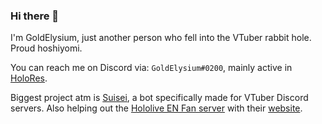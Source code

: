 ### Hi there 👋
I'm GoldElysium, just another person who fell into the VTuber rabbit hole. Proud hoshiyomi.

You can reach me on Discord via: `GoldElysium#0200`, mainly active in [HoloRes](https://discord.gg/HoloRes).

Biggest project atm is [Suisei](https://github.com/HoloRes/Suisei), a bot specifically made for VTuber Discord servers. Also helping out the [Hololive EN Fan server](https://discord.gg/holoenfans) with their [website](https://github.com/GoldElysium/hefs-website).

<!--
**GoldElysium/GoldElysium** is a ✨ _special_ ✨ repository because its `README.md` (this file) appears on your GitHub profile.

Here are some ideas to get you started:

- 🔭 I’m currently working on ...
- 🌱 I’m currently learning ...
- 👯 I’m looking to collaborate on ...
- 🤔 I’m looking for help with ...
- 💬 Ask me about ...
- 📫 How to reach me: ...
- 😄 Pronouns: ...
- ⚡ Fun fact: ...
-->
